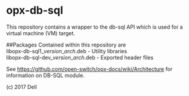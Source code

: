 # opx-db-sql
This repository contains a wrapper to the db-sql API which is used for a virtual machine (VM) target.

##Packages
Contained within this repository are  
libopx-db-sql1\_*version*\_*arch*.deb      - Utility libraries  
libopx-db-sql-dev\_*version*\_*arch*.deb   - Exported header files

See https://github.com/open-switch/opx-docs/wiki/Architecture for information on DB-SQL module.


(c) 2017 Dell
